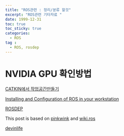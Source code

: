 ```yaml
---
title: "ROS관련 : 정리/분류 할것"
excerpt: "ROS관련 기타자료 " 
date: 1999-12-31
toc: true
toc_sticky: true
categories:
  - ROS
tag :
  - ROS, rosdep
---
```


#  NVIDIA GPU 확인방법
[CATKIN에서 작업공간만들기](http://wiki.ros.org/ko/catkin/Tutorials/create_a_workspace)

[Installing and Configuration of ROS in your workstation](http://wiki.lofarolabs.com/index.php/Installing_and_Configuration_of_ROS_in_your_workstation	)

[ROSDEP](https://answers.ros.org/question/32875/rosdep-command-not-found/)

 
This post is based on [pinkwink](https://github.com/PinkWink) and [wiki.ros](http://wiki.ros.org/rosdep#INstalling_rosdep)

[devinlife](https://github.com/devinlife/devinlife.github.io/tree/cf427313520527313b4dee0f76ec99941d9f8efb)

